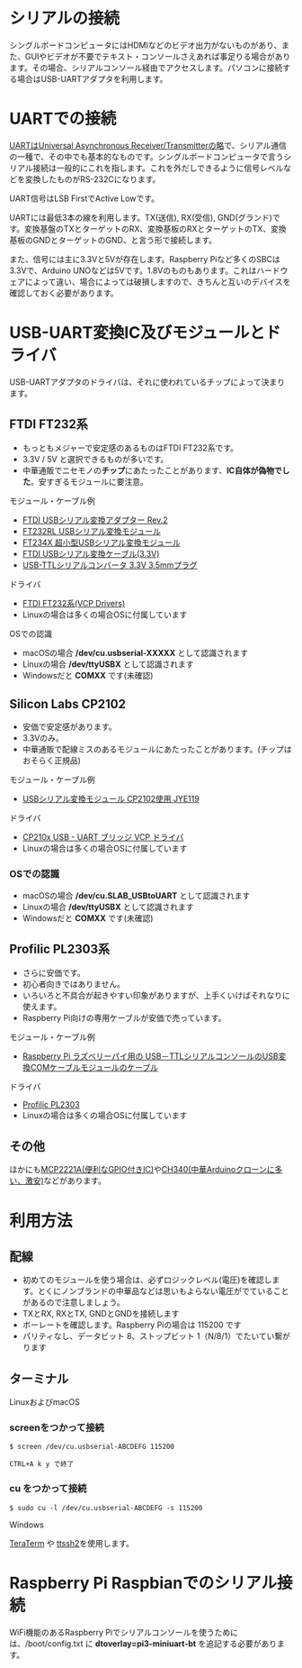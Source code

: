 # シリアルの接続

シングルボードコンピュータにはHDMIなどのビデオ出力がないものがあり、また、GUIやビデオが不要でテキスト・コンソールさえあれば事足りる場合があります。その場合、シリアルコンソール経由でアクセスします。パソコンに接続する場合はUSB-UARTアダプタを利用します。

# UARTでの接続

[UARTはUniversal Asynchronous Receiver/Transmitterの略](https://ja.wikipedia.org/wiki/UART)で、シリアル通信の一種で、その中でも基本的なものです。シングルボードコンピュータで言うシリアル接続は一般的にこれを指します。これを外だしできるように信号レベルなどを変換したものがRS-232Cになります。

UART信号はLSB FirstでActive Lowです。

UARTには最低3本の線を利用します。TX(送信), RX(受信), GND(グランド)です。変換基盤のTXとターゲットのRX、変換基板のRXとターゲットのTX、変換基板のGNDとターゲットのGND、と言う形で接続します。

また、信号には主に3.3Vと5Vが存在します。Raspberry Piなど多くのSBCは3.3Vで、Arduino UNOなどは5Vです。1.8Vのものもあります。これはハードウェアによって違い、場合によっては破損しますので、きちんと互いのデバイスを確認しておく必要があります。

# USB-UART変換IC及びモジュールとドライバ

USB-UARTアダプタのドライバは、それに使われているチップによって決まります。

## FTDI FT232系

* もっともメジャーで安定感のあるものはFTDI FT232系です。
* 3.3V / 5V と選択できるものが多いです。
* 中華通販でニセモノの**チップ**にあたったことがあります、**IC自体が偽物でした**。安すぎるモジュールに要注意。

モジュール・ケーブル例

* [FTDI USBシリアル変換アダプター Rev.2](https://www.switch-science.com/catalog/2782/)
* [FT232RL USBシリアル変換モジュール](http://akizukidenshi.com/catalog/g/gK-01977/)
* [FT234X 超小型USBシリアル変換モジュール](http://akizukidenshi.com/catalog/g/gM-08461/)
* [FTDI USBシリアル変換ケーブル(3.3V)](http://akizukidenshi.com/catalog/g/gK-12974/)
* [USB-TTLシリアルコンバータ 3.3V 3.5mmプラグ](https://strawberry-linux.com/catalog/items?code=50050)

ドライバ

* [FTDI FT232系(VCP Drivers)](https://www.ftdichip.com/Drivers/VCP.htm)
* Linuxの場合は多くの場合OSに付属しています

OSでの認識

* macOSの場合 **/dev/cu.usbserial-XXXXX** として認識されます
* Linuxの場合 **/dev/ttyUSBX** として認識されます
* Windowsだと **COMXX** です(未確認)

## Silicon Labs CP2102

* 安価で安定感があります。
* 3.3Vのみ。
* 中華通販で配線ミスのあるモジュールにあたったことがあります。(チップはおそらく正規品)

モジュール・ケーブル例

* [USBシリアル変換モジュール CP2102使用 JYE119](http://akizukidenshi.com/catalog/g/gK-12974/)

ドライバ

* [CP210x USB - UART ブリッジ VCP ドライバ](https://jp.silabs.com/products/development-tools/software/usb-to-uart-bridge-vcp-drivers)
* Linuxの場合は多くの場合OSに付属しています

### OSでの認識

* macOSの場合 **/dev/cu.SLAB_USBtoUART** として認識されます
* Linuxの場合 **/dev/ttyUSBX** として認識されます
* Windowsだと **COMXX** です(未確認)

## Profilic PL2303系

* さらに安価です。
* 初心者向きではありません。
* いろいろと不具合が起きやすい印象がありますが、上手くいけばそれなりに使えます。
* Raspberry Pi向けの専用ケーブルが安価で売っています。

モジュール・ケーブル例

* [Raspberry Pi ラズベリーパイ用の USB－TTLシリアルコンソールのUSB変換COMケーブルモジュールのケーブル](https://www.amazon.co.jp/dp/B00K7YYFNM/)

ドライバ

* [Profilic PL2303](http://www.prolific.com.tw/JP/ShowProduct.aspx?p_id=223&pcid=126)
* Linuxの場合は多くの場合OSに付属しています

## その他

ほかにも[MCP2221A(便利なGPIO付きIC)](https://www.microchip.com/wwwproducts/en/MCP2221A)や[CH340(中華Arduinoクローンに多い、激安)](http://www.wch.cn/download/CH341SER_EXE.html)などがあります。

# 利用方法

## 配線

* 初めてのモジュールを使う場合は、必ずロジックレベル(電圧)を確認します。とくにノンブランドの中華品などは思いもよらない電圧がでていることがあるので注意しましょう。
* TXとRX, RXとTX, GNDとGNDを接続します
* ボーレートを確認します。Raspberry Piの場合は 115200 です
* パリティなし、データビット 8、ストップビット 1（N/8/1）でたいてい繋がります

## ターミナル

LinuxおよびmacOS

### screenをつかって接続

	$ screen /dev/cu.usbserial-ABCDEFG 115200

	CTRL+A k y で終了

### cu をつかって接続

	$ sudo cu -l /dev/cu.usbserial-ABCDEFG -s 115200

Windows

[TeraTerm](http://hp.vector.co.jp/authors/VA002416/) や [ttssh2](https://ja.osdn.net/projects/ttssh2/)を使用します。

# Raspberry Pi Raspbianでのシリアル接続

WiFi機能のあるRaspberry Piでシリアルコンソールを使うためには、/boot/config.txt に **dtoverlay=pi3-miniuart-bt** を追記する必要があります。
